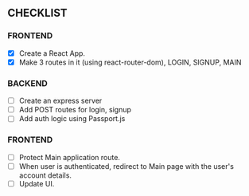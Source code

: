 ## CHECKLIST

### FRONTEND

- [x] Create a React App.
- [x] Make 3 routes in it (using react-router-dom), LOGIN, SIGNUP, MAIN

### BACKEND

- [ ] Create an express server
- [ ] Add POST routes for login, signup
- [ ] Add auth logic using Passport.js

### FRONTEND

- [ ] Protect Main application route.
- [ ] When user is authenticated, redirect to Main page with the user's account details.
- [ ] Update UI.